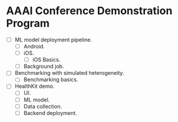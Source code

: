 # AAAI Conference Demonstration Program

- [ ] ML model deployment pipeline.
    - [ ] Android.
    - [ ] iOS.
        - [ ] iOS Basics.
    - [ ] Background job.
- [ ] Benchmarking with simulated heterogeneity.
    - [ ] Benchmarking basics.
- [ ] HealthKit demo.
    - [ ] UI.
    - [ ] ML model.
    - [ ] Data collection.
    - [ ] Backend deployment.
